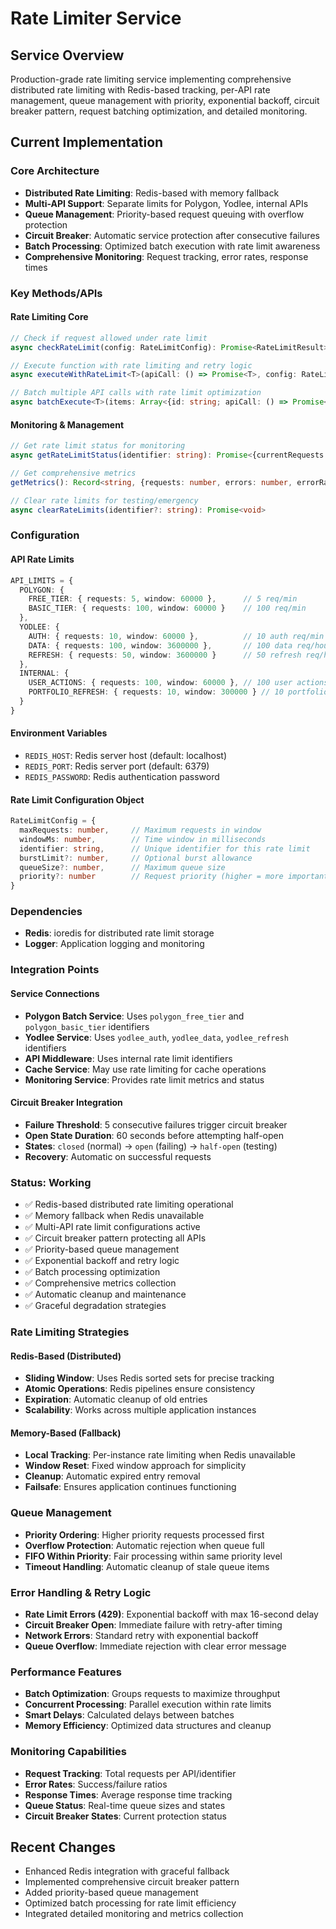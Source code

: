 # Rate Limiter Service

## Service Overview
Production-grade rate limiting service implementing comprehensive distributed rate limiting with Redis-based tracking, per-API rate management, queue management with priority, exponential backoff, circuit breaker pattern, request batching optimization, and detailed monitoring.

## Current Implementation

### Core Architecture
- **Distributed Rate Limiting**: Redis-based with memory fallback
- **Multi-API Support**: Separate limits for Polygon, Yodlee, internal APIs
- **Queue Management**: Priority-based request queuing with overflow protection
- **Circuit Breaker**: Automatic service protection after consecutive failures
- **Batch Processing**: Optimized batch execution with rate limit awareness
- **Comprehensive Monitoring**: Request tracking, error rates, response times

### Key Methods/APIs

#### Rate Limiting Core
```typescript
// Check if request allowed under rate limit
async checkRateLimit(config: RateLimitConfig): Promise<RateLimitResult>

// Execute function with rate limiting and retry logic
async executeWithRateLimit<T>(apiCall: () => Promise<T>, config: RateLimitConfig, maxRetries: number = 3): Promise<T>

// Batch multiple API calls with rate limit optimization
async batchExecute<T>(items: Array<{id: string; apiCall: () => Promise<T>}>, config: RateLimitConfig, batchSize: number = 5): Promise<Map<string, {result?: T; error?: Error}>>
```

#### Monitoring & Management
```typescript
// Get rate limit status for monitoring
async getRateLimitStatus(identifier: string): Promise<{currentRequests: number, maxRequests: number, resetTime: Date, queueSize: number, circuitBreakerState: string}>

// Get comprehensive metrics
getMetrics(): Record<string, {requests: number, errors: number, errorRate: number, avgResponseTime: number}>

// Clear rate limits for testing/emergency
async clearRateLimits(identifier?: string): Promise<void>
```

### Configuration

#### API Rate Limits
```typescript
API_LIMITS = {
  POLYGON: {
    FREE_TIER: { requests: 5, window: 60000 },      // 5 req/min
    BASIC_TIER: { requests: 100, window: 60000 }    // 100 req/min
  },
  YODLEE: {
    AUTH: { requests: 10, window: 60000 },          // 10 auth req/min
    DATA: { requests: 100, window: 3600000 },       // 100 data req/hour
    REFRESH: { requests: 50, window: 3600000 }      // 50 refresh req/hour
  },
  INTERNAL: {
    USER_ACTIONS: { requests: 100, window: 60000 }, // 100 user actions/min
    PORTFOLIO_REFRESH: { requests: 10, window: 300000 } // 10 portfolio refresh/5min
  }
}
```

#### Environment Variables
- `REDIS_HOST`: Redis server host (default: localhost)
- `REDIS_PORT`: Redis server port (default: 6379)
- `REDIS_PASSWORD`: Redis authentication password

#### Rate Limit Configuration Object
```typescript
RateLimitConfig = {
  maxRequests: number,     // Maximum requests in window
  windowMs: number,        // Time window in milliseconds
  identifier: string,      // Unique identifier for this rate limit
  burstLimit?: number,     // Optional burst allowance
  queueSize?: number,      // Maximum queue size
  priority?: number        // Request priority (higher = more important)
}
```

### Dependencies
- **Redis**: ioredis for distributed rate limit storage
- **Logger**: Application logging and monitoring

### Integration Points

#### Service Connections
- **Polygon Batch Service**: Uses `polygon_free_tier` and `polygon_basic_tier` identifiers
- **Yodlee Service**: Uses `yodlee_auth`, `yodlee_data`, `yodlee_refresh` identifiers
- **API Middleware**: Uses internal rate limit identifiers
- **Cache Service**: May use rate limiting for cache operations
- **Monitoring Service**: Provides rate limit metrics and status

#### Circuit Breaker Integration
- **Failure Threshold**: 5 consecutive failures trigger circuit breaker
- **Open State Duration**: 60 seconds before attempting half-open
- **States**: `closed` (normal) → `open` (failing) → `half-open` (testing)
- **Recovery**: Automatic on successful requests

### Status: Working
- ✅ Redis-based distributed rate limiting operational
- ✅ Memory fallback when Redis unavailable
- ✅ Multi-API rate limit configurations active
- ✅ Circuit breaker pattern protecting all APIs
- ✅ Priority-based queue management
- ✅ Exponential backoff and retry logic
- ✅ Batch processing optimization
- ✅ Comprehensive metrics collection
- ✅ Automatic cleanup and maintenance
- ✅ Graceful degradation strategies

### Rate Limiting Strategies

#### Redis-Based (Distributed)
- **Sliding Window**: Uses Redis sorted sets for precise tracking
- **Atomic Operations**: Redis pipelines ensure consistency
- **Expiration**: Automatic cleanup of old entries
- **Scalability**: Works across multiple application instances

#### Memory-Based (Fallback)
- **Local Tracking**: Per-instance rate limiting when Redis unavailable
- **Window Reset**: Fixed window approach for simplicity
- **Cleanup**: Automatic expired entry removal
- **Failsafe**: Ensures application continues functioning

### Queue Management
- **Priority Ordering**: Higher priority requests processed first
- **Overflow Protection**: Automatic rejection when queue full
- **FIFO Within Priority**: Fair processing within same priority level
- **Timeout Handling**: Automatic cleanup of stale queue items

### Error Handling & Retry Logic
- **Rate Limit Errors (429)**: Exponential backoff with max 16-second delay
- **Circuit Breaker Open**: Immediate failure with retry-after timing
- **Network Errors**: Standard retry with exponential backoff
- **Queue Overflow**: Immediate rejection with clear error message

### Performance Features
- **Batch Optimization**: Groups requests to maximize throughput
- **Concurrent Processing**: Parallel execution within rate limits
- **Smart Delays**: Calculated delays between batches
- **Memory Efficiency**: Optimized data structures and cleanup

### Monitoring Capabilities
- **Request Tracking**: Total requests per API/identifier
- **Error Rates**: Success/failure ratios
- **Response Times**: Average response time tracking
- **Queue Status**: Real-time queue sizes and states
- **Circuit Breaker States**: Current protection status

## Recent Changes
- Enhanced Redis integration with graceful fallback
- Implemented comprehensive circuit breaker pattern
- Added priority-based queue management
- Optimized batch processing for rate limit efficiency
- Integrated detailed monitoring and metrics collection